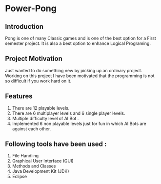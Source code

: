 # Power-Pong

## Introduction
Pong is one of many Classic games and is one of the best option for a First semester project. It is also a best option to enhance Logical Programing. 
 
## Project Motivation
Just wanted to do something new by picking up an ordinary project. Working on this project I have been motivated that the programming is not so difficult if you work hard on it.

## Features
1) There are 12 playable levels.
2) There are 6 multiplayer levels and 6 single player levels.
3) Multiple difficulty level of AI Bot .
4) Implemented 6 non playable levels just for fun in which AI Bots are against each other.

## Following tools have been used :
1) File Handling
2) Graphical User Interface (GUI)
3) Methods and Classes
4) Java Development Kit (JDK)
5) Eclipse
